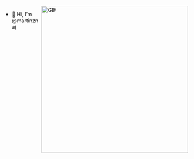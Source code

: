<img align="right" alt="GIF" src="[https://media1.giphy.com/media/v1.Y2lkPTc5MGI3NjExZnU4OWYzYmdwMmx1M2g5YXpieHA4dHBlODM0cGZwMWpiNWMyZjgzYSZlcD12MV9pbnRlcm5hbF9naWZfYnlfaWQmY3Q9Zw/2IudUHdI075HL02Pkk/giphy.gif](https://media0.giphy.com/media/v1.Y2lkPTc5MGI3NjExNW1sdmNidnZiYmx2dHR4em5ocHBlbjkxcTlnNzc3YmN6bDcycmFtdSZlcD12MV9pbnRlcm5hbF9naWZfYnlfaWQmY3Q9Zw/RbDKaczqWovIugyJmW/giphy.gif)" width="400"/>

- 👋 Hi, I’m @martinznaj

<!---
martinznaj/martinznaj is a ✨ special ✨ repository because its `README.md` (this file) appears on your GitHub profile.
You can click the Preview link to take a look at your changes.
--->
